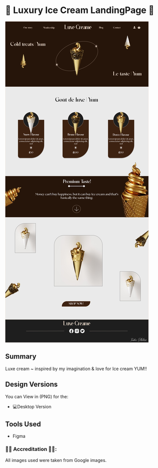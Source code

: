 # 🍦 Luxury Ice Cream LandingPage 🍦


![desktopui](https://github.com/TendaiPhikiso/LuxuryIceCreamLandingPage/blob/main/IceCreamLandingPage.png)

## Summary
Luxe cream ~ inspired by my imagination & love for Ice cream YUM!!

## Design Versions 
You can View in (PNG) for the:

* 💻Desktop Version 

## Tools Used 
* Figma

### 👏🏽 Accreditation 👏🏽:
All images used were taken from Google images.
